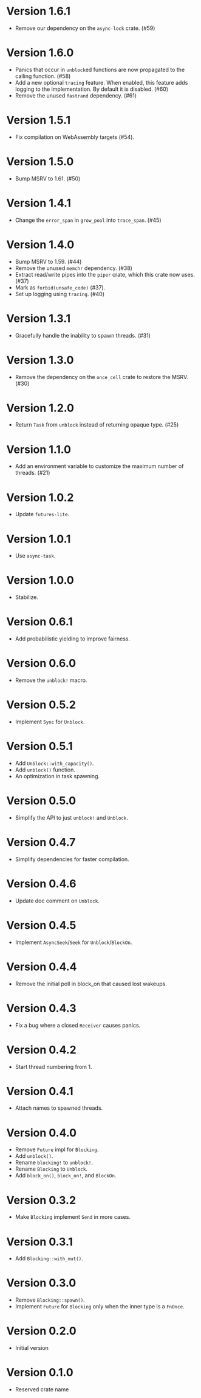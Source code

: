 # Version 1.6.1

- Remove our dependency on the `async-lock` crate. (#59)

# Version 1.6.0

- Panics that occur in `unblock`ed functions are now propagated to the calling
  function. (#58)
- Add a new optional `tracing` feature. When enabled, this feature adds logging
  to the implementation. By default it is disabled. (#60)
- Remove the unused `fastrand` dependency. (#61)

# Version 1.5.1

- Fix compilation on WebAssembly targets (#54).

# Version 1.5.0

- Bump MSRV to 1.61. (#50)

# Version 1.4.1

- Change the `error_span` in `grow_pool` into `trace_span`. (#45)

# Version 1.4.0

- Bump MSRV to 1.59. (#44)
- Remove the unused `memchr` dependency. (#38)
- Extract read/write pipes into the `piper` crate, which this crate now uses. (#37)
- Mark as `forbid(unsafe_code)` (#37).
- Set up logging using `tracing`. (#40)

# Version 1.3.1

- Gracefully handle the inability to spawn threads. (#31)

# Version 1.3.0

- Remove the dependency on the `once_cell` crate to restore the MSRV. (#30)

# Version 1.2.0

- Return `Task` from `unblock` instead of returning opaque type. (#25)

# Version 1.1.0

- Add an environment variable to customize the maximum number of threads. (#21)

# Version 1.0.2

- Update `futures-lite`.

# Version 1.0.1

- Use `async-task`.

# Version 1.0.0

- Stabilize.

# Version 0.6.1

- Add probabilistic yielding to improve fairness.

# Version 0.6.0

- Remove the `unblock!` macro.

# Version 0.5.2

- Implement `Sync` for `Unblock`.

# Version 0.5.1

- Add `Unblock::with_capacity()`.
- Add `unblock()` function.
- An optimization in task spawning.

# Version 0.5.0

- Simplify the API to just `unblock!` and `Unblock`.

# Version 0.4.7

- Simplify dependencies for faster compilation.

# Version 0.4.6

- Update doc comment on `Unblock`.

# Version 0.4.5

- Implement `AsyncSeek`/`Seek` for `Unblock`/`BlockOn`.

# Version 0.4.4

- Remove the initial poll in block_on that caused lost wakeups.

# Version 0.4.3

- Fix a bug where a closed `Receiver` causes panics.

# Version 0.4.2

- Start thread numbering from 1.

# Version 0.4.1

- Attach names to spawned threads.

# Version 0.4.0

- Remove `Future` impl for `Blocking`.
- Add `unblock()`.
- Rename `blocking!` to `unblock!`.
- Rename `Blocking` to `Unblock`.
- Add `block_on()`, `block_on!`, and `BlockOn`.

# Version 0.3.2

- Make `Blocking` implement `Send` in more cases.

# Version 0.3.1

- Add `Blocking::with_mut()`.

# Version 0.3.0

- Remove `Blocking::spawn()`.
- Implement `Future` for `Blocking` only when the inner type is a `FnOnce`.

# Version 0.2.0

- Initial version

# Version 0.1.0

- Reserved crate name
